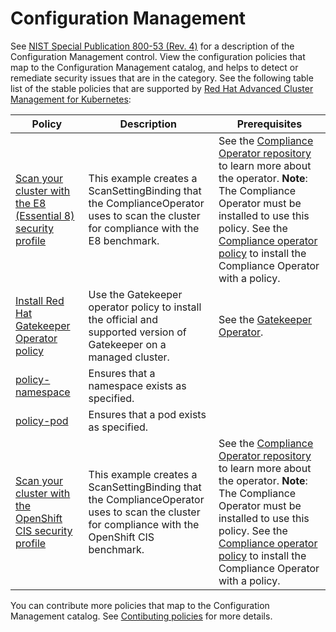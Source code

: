 # Configuration Management

See [NIST Special Publication 800-53 (Rev. 4)](https://nvd.nist.gov/800-53/Rev4/family/Configuration%20Management) for a description of the Configuration Management control. View the configuration policies that map to the Configuration Management catalog, and helps to detect or remediate security issues that are in the category. See the following table list of the stable policies that are supported by [Red Hat Advanced Cluster Management for Kubernetes](https://access.redhat.com/documentation/en-us/red_hat_advanced_cluster_management_for_kubernetes/2.2/html/security/governance-and-risk):

| Policy                                                                                                                                 | Description                                                                                                                                     | Prerequisites                                                                                                                                                                                                                                                                                                                                                                    |
| -------------------------------------------------------------------------------------------------------------------------------------- | ----------------------------------------------------------------------------------------------------------------------------------------------- | -------------------------------------------------------------------------------------------------------------------------------------------------------------------------------------------------------------------------------------------------------------------------------------------------------------------------------------------------------------------------------- |
| [Scan your cluster with the E8 (Essential 8) security profile](../CM-Configuration-Management/policy-compliance-operator-e8-scan.yaml) | This example creates a ScanSettingBinding that the ComplianceOperator uses to scan the cluster for compliance with the E8 benchmark.            | See the [Compliance Operator repository](https://github.com/openshift/compliance-operator) to learn more about the operator. **Note**: The Compliance Operator must be installed to use this policy. See the [Compliance operator policy](../CA-Security-Assessment-and-Authorization/policy-compliance-operator-install.yaml) to install the Compliance Operator with a policy. |
| [Install Red Hat Gatekeeper Operator policy](../CM-Configuration-Management/policy-gatekeeper-operator-downstream.yaml)                | Use the Gatekeeper operator policy to install the official and supported version of Gatekeeper on a managed cluster.                            | See the [Gatekeeper Operator](https://github.com/gatekeeper/gatekeeper-operator).                                                                                                                                                                                                                                                                                                |
| [policy-namespace](../CM-Configuration-Management/policy-namespace.yaml)                                                               | Ensures that a namespace exists as specified.                                                                                                   |
| [policy-pod](../CM-Configuration-Management/policy-pod.yaml)                                                                           | Ensures that a pod exists as specified.                                                                                                         |
| [Scan your cluster with the OpenShift CIS security profile](../CM-Configuration-Management/policy-compliance-operator-cis-scan.yaml)   | This example creates a ScanSettingBinding that the ComplianceOperator uses to scan the cluster for compliance with the OpenShift CIS benchmark. | See the [Compliance Operator repository](https://github.com/openshift/compliance-operator) to learn more about the operator. **Note**: The Compliance Operator must be installed to use this policy. See the [Compliance operator policy](../CA-Security-Assessment-and-Authorization/policy-compliance-operator-install.yaml) to install the Compliance Operator with a policy. |

You can contribute more policies that map to the Configuration Management catalog. See [Contibuting policies](https://github.com/stolostron/policy-collection/blob/main/docs/CONTRIBUTING.md) for more details.
